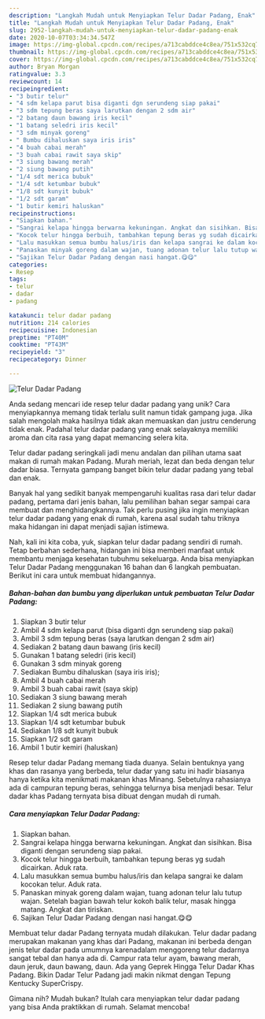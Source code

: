 ```yaml
---
description: "Langkah Mudah untuk Menyiapkan Telur Dadar Padang, Enak"
title: "Langkah Mudah untuk Menyiapkan Telur Dadar Padang, Enak"
slug: 2952-langkah-mudah-untuk-menyiapkan-telur-dadar-padang-enak
date: 2020-10-07T03:34:34.547Z
image: https://img-global.cpcdn.com/recipes/a713cabddce4c8ea/751x532cq70/telur-dadar-padang-foto-resep-utama.jpg
thumbnail: https://img-global.cpcdn.com/recipes/a713cabddce4c8ea/751x532cq70/telur-dadar-padang-foto-resep-utama.jpg
cover: https://img-global.cpcdn.com/recipes/a713cabddce4c8ea/751x532cq70/telur-dadar-padang-foto-resep-utama.jpg
author: Bryan Morgan
ratingvalue: 3.3
reviewcount: 14
recipeingredient:
- "3 butir telur"
- "4 sdm kelapa parut bisa diganti dgn serundeng siap pakai"
- "3 sdm tepung beras saya larutkan dengan 2 sdm air"
- "2 batang daun bawang iris kecil"
- "1 batang seledri iris kecil"
- "3 sdm minyak goreng"
- " Bumbu dihaluskan saya iris iris"
- "4 buah cabai merah"
- "3 buah cabai rawit saya skip"
- "3 siung bawang merah"
- "2 siung bawang putih"
- "1/4 sdt merica bubuk"
- "1/4 sdt ketumbar bubuk"
- "1/8 sdt kunyit bubuk"
- "1/2 sdt garam"
- "1 butir kemiri haluskan"
recipeinstructions:
- "Siapkan bahan."
- "Sangrai kelapa hingga berwarna kekuningan. Angkat dan sisihkan. Bisa diganti dengan serundeng siap pakai."
- "Kocok telur hingga berbuih, tambahkan tepung beras yg sudah dicairkan. Aduk rata."
- "Lalu masukkan semua bumbu halus/iris dan kelapa sangrai ke dalam kocokan telur. Aduk rata."
- "Panaskan minyak goreng dalam wajan, tuang adonan telur lalu tutup wajan. Setelah bagian bawah telur kokoh balik telur, masak hingga matang. Angkat dan tiriskan."
- "Sajikan Telur Dadar Padang dengan nasi hangat.😋😋"
categories:
- Resep
tags:
- telur
- dadar
- padang

katakunci: telur dadar padang 
nutrition: 214 calories
recipecuisine: Indonesian
preptime: "PT40M"
cooktime: "PT43M"
recipeyield: "3"
recipecategory: Dinner

---
```



![Telur Dadar Padang](https://img-global.cpcdn.com/recipes/a713cabddce4c8ea/751x532cq70/telur-dadar-padang-foto-resep-utama.jpg)

Anda sedang mencari ide resep telur dadar padang yang unik? Cara menyiapkannya memang tidak terlalu sulit namun tidak gampang juga. Jika salah mengolah maka hasilnya tidak akan memuaskan dan justru cenderung tidak enak. Padahal telur dadar padang yang enak selayaknya memiliki aroma dan cita rasa yang dapat memancing selera kita.

Telur dadar padang seringkali jadi menu andalan dan pilihan utama saat makan di rumah makan Padang. Murah meriah, lezat dan beda dengan telur dadar biasa. Ternyata gampang banget bikin telur dadar padang yang tebal dan enak.

Banyak hal yang sedikit banyak mempengaruhi kualitas rasa dari telur dadar padang, pertama dari jenis bahan, lalu pemilihan bahan segar sampai cara membuat dan menghidangkannya. Tak perlu pusing jika ingin menyiapkan telur dadar padang yang enak di rumah, karena asal sudah tahu triknya maka hidangan ini dapat menjadi sajian istimewa.


Nah, kali ini kita coba, yuk, siapkan telur dadar padang sendiri di rumah. Tetap berbahan sederhana, hidangan ini bisa memberi manfaat untuk membantu menjaga kesehatan tubuhmu sekeluarga. Anda bisa menyiapkan Telur Dadar Padang menggunakan 16 bahan dan 6 langkah pembuatan. Berikut ini cara untuk membuat hidangannya.

<!--inarticleads1-->

##### Bahan-bahan dan bumbu yang diperlukan untuk pembuatan Telur Dadar Padang:

1. Siapkan 3 butir telur
1. Ambil 4 sdm kelapa parut (bisa diganti dgn serundeng siap pakai)
1. Ambil 3 sdm tepung beras (saya larutkan dengan 2 sdm air)
1. Sediakan 2 batang daun bawang (iris kecil)
1. Gunakan 1 batang seledri (iris kecil)
1. Gunakan 3 sdm minyak goreng
1. Sediakan  Bumbu dihaluskan (saya iris iris);
1. Ambil 4 buah cabai merah
1. Ambil 3 buah cabai rawit (saya skip)
1. Sediakan 3 siung bawang merah
1. Sediakan 2 siung bawang putih
1. Siapkan 1/4 sdt merica bubuk
1. Siapkan 1/4 sdt ketumbar bubuk
1. Sediakan 1/8 sdt kunyit bubuk
1. Siapkan 1/2 sdt garam
1. Ambil 1 butir kemiri (haluskan)


Resep telur dadar Padang memang tiada duanya. Selain bentuknya yang khas dan rasanya yang berbeda, telur dadar yang satu ini hadir biasanya hanya ketika kita menikmati makanan khas Minang. Sebetulnya rahasianya ada di campuran tepung beras, sehingga telurnya bisa menjadi besar. Telur dadar khas Padang ternyata bisa dibuat dengan mudah di rumah. 

<!--inarticleads2-->

##### Cara menyiapkan Telur Dadar Padang:

1. Siapkan bahan.
1. Sangrai kelapa hingga berwarna kekuningan. Angkat dan sisihkan. Bisa diganti dengan serundeng siap pakai.
1. Kocok telur hingga berbuih, tambahkan tepung beras yg sudah dicairkan. Aduk rata.
1. Lalu masukkan semua bumbu halus/iris dan kelapa sangrai ke dalam kocokan telur. Aduk rata.
1. Panaskan minyak goreng dalam wajan, tuang adonan telur lalu tutup wajan. Setelah bagian bawah telur kokoh balik telur, masak hingga matang. Angkat dan tiriskan.
1. Sajikan Telur Dadar Padang dengan nasi hangat.😋😋


Membuat telur dadar Padang ternyata mudah dilakukan. Telur dadar padang merupakan makanan yang khas dari Padang, makanan ini berbeda dengan jenis telur dadar pada umumnya karenadalam menggoreng telur dadarnya sangat tebal dan hanya ada di. Campur rata telur ayam, bawang merah, daun jeruk, daun bawang, daun. Ada yang Geprek Hingga Telur Dadar Khas Padang. Bikin Dadar Telur Padang jadi makin nikmat dengan Tepung Kentucky SuperCrispy. 

Gimana nih? Mudah bukan? Itulah cara menyiapkan telur dadar padang yang bisa Anda praktikkan di rumah. Selamat mencoba!
